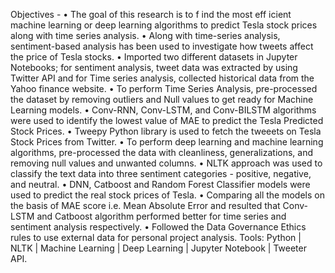 
Objectives -
• The goal of this research is to f ind the most eff icient machine learning or deep learning algorithms to predict Tesla stock prices along with time series analysis.
• Along with time-series analysis, sentiment-based analysis has been used to investigate how tweets affect the price of Tesla stocks.
• Imported two different datasets in Jupyter Notebooks; for sentiment analysis, tweet data was extracted by using Twitter API and for Time series analysis, collected historical data from the Yahoo finance website.
• To perform Time Series Analysis, pre-processed the dataset by removing outliers and Null values to get ready for Machine Learning models.
• Conv-RNN, Conv-LSTM, and Conv-BILSTM algorithms were used to identify the lowest value of MAE to predict the Tesla Predicted Stock Prices.
• Tweepy Python library is used to fetch the tweeets on Tesla Stock Prices from Twitter.
• To perform deep learning and machine learning algorithms, pre-processed the data with cleanliness, generalizations, and removing null values and unwanted columns.
• NLTK approach was used to classify the text data into three sentiment categories - positive, negative, and neutral.
• DNN, Catboost and Random Forest Classifier models were used to predict the real stock prices of Tesla.
• Comparing all the models on the basis of MAE score i.e. Mean Absolute Error and resulted that Conv-LSTM and Catboost algorithm performed better for time series and sentiment analysis respectively.
• Followed the Data Governance Ethics rules to use external data for personal project analysis.
Tools: Python | NLTK | Machine Learning | Deep Learning | Jupyter Notebook | Tweeter API.
